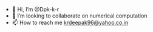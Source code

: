 - 👋 Hi, I’m @Dpk-k-r
- 💞️ I’m looking to collaborate on numerical computation
- 📫 How to reach me krdeepak96@yahoo.co.in

<!---
Dpk-k-r/Dpk-k-r is a ✨ special ✨ repository because its `README.md` (this file) appears on your GitHub profile.
You can click the Preview link to take a look at your changes.
--->
